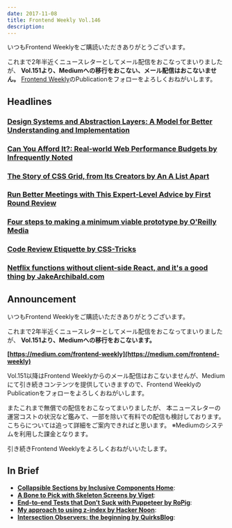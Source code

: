 ```yaml
---
date: 2017-11-08
title: Frontend Weekly Vol.146
description: 
---
```


いつもFrontend Weeklyをご購読いただきありがとうございます。

これまで2年半近くニュースレターとしてメール配信をおこなってまいりましたが、
**Vol.151より、Mediumへの移行をおこない、メール配信はおこないません。**
[Frontend Weekly](https://frontendweekly.tokyo/)のPublicationをフォローをよろしくおねがいします。

## Headlines

### [Design Systems and Abstraction Layers: A Model for Better Understanding and Implementation](https://www.uxpin.com/studio/blog/design-systems-abstraction-layers-model-better-understanding-implementation/)


### [Can You Afford It?: Real-world Web Performance Budgets by Infrequently Noted](https://infrequently.org/2017/10/can-you-afford-it-real-world-web-performance-budgets/)


### [The Story of CSS Grid, from Its Creators by An A List Apart](https://alistapart.com/article/the-story-of-css-grid-from-its-creators)


### [Run Better Meetings with This Expert-Level Advice by First Round Review](http://firstround.com/review/first-round-reviews-6-must-reads-to-run-fast-efficient-meetings/)


### [Four steps to making a minimum viable prototype by O'Reilly Media](https://www.oreilly.com/ideas/four-steps-to-making-a-minimum-viable-prototype)


### [Code Review Etiquette by CSS-Tricks](https://css-tricks.com/code-review-etiquette/)

### [Netflix functions without client-side React, and it's a good thing by JakeArchibald.com](https://jakearchibald.com/2017/netflix-and-react/)

## Announcement

いつもFrontend Weeklyをご購読いただきありがとうございます。

これまで2年半近くニュースレターとしてメール配信をおこなってまいりましたが、
**Vol.151より、Mediumへの移行をおこないます。**

**[https://medium.com/frontend-weekly](https://medium.com/frontend-weekly)**

Vol.151以降はFrontend Weeklyからのメール配信はおこないませんが、Mediumにて引き続きコンテンツを提供していきますので、Frontend WeeklyのPublicationをフォローをよろしくおねがいします。

またこれまで無償での配信をおこなってまいりましたが、
本ニュースレターの運営コストの状況など鑑みて、一部を除いて有料での配信も検討しております。
こちらについては追って詳細をご案内できればと思います。
※Mediumのシステムを利用した課金となります。

引き続きFrontend Weeklyをよろしくおねがいいたします。

## In Brief

- [**Collapsible Sections by Inclusive Components Home**](https://inclusive-components.design/collapsible-sections/):
- [**A Bone to Pick with Skeleton Screens by Viget**](https://www.viget.com/articles/a-bone-to-pick-with-skeleton-screens):
- [**End-to-end Tests that Don’t Suck with Puppeteer by RoPig**](https://ropig.com/blog/end-end-tests-dont-suck-puppeteer/):
- [**My approach to using z-index by Hacker Noon**](https://hackernoon.com/my-approach-to-using-z-index-eca67feb079c):
- [**Intersection Observers: the beginning by QuirksBlog**](https://www.quirksmode.org/blog/archives/2017/10/intersection_ob.html):
